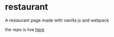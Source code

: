 # restaurant

A restaurant page made with vanilla js and webpack

the repo is live [here](https://craigmarc.github.io/restaurant/)